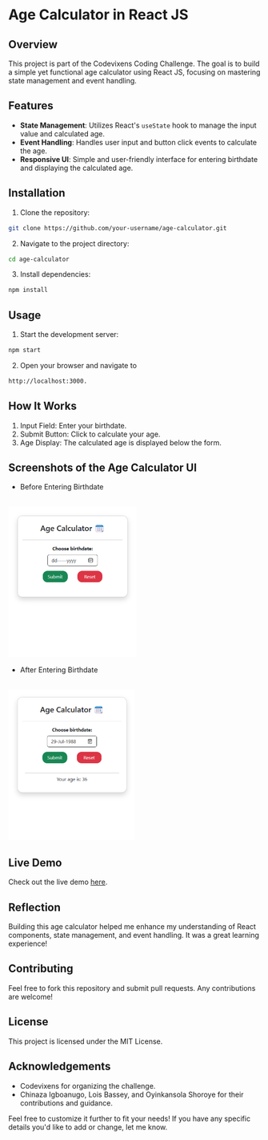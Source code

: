 # Age Calculator in React JS

## Overview

This project is part of the Codevixens Coding Challenge. The goal is to build a simple yet functional age calculator using React JS, focusing on mastering state management and event handling.

## Features

- **State Management**: Utilizes React's `useState` hook to manage the input value and calculated age.
- **Event Handling**: Handles user input and button click events to calculate the age.
- **Responsive UI**: Simple and user-friendly interface for entering birthdate and displaying the calculated age.

## Installation

1. Clone the repository:

```bash
git clone https://github.com/your-username/age-calculator.git
```

2. Navigate to the project directory:

```bash
cd age-calculator
```

3. Install dependencies:

```bash
npm install
```

## Usage

1. Start the development server:

```bash
npm start
```

2. Open your browser and navigate to

```bash
http://localhost:3000.
```

## How It Works

1. Input Field: Enter your birthdate.
2. Submit Button: Click to calculate your age.
3. Age Display: The calculated age is displayed below the form.

## Screenshots of the Age Calculator UI

- Before Entering Birthdate

<br>

<img src="./img/Screenshot-Before.png" height="300px" alt="Before" title="Before Entering Birthdate">

- After Entering Birthdate

<br>

<img src="./img/Screenshot-After.png" height="300px" alt="After" title="After Entering Birthdate">

## Live Demo

Check out the live demo [here](https://age-calculator-pi-green-34.vercel.app/).

## Reflection

Building this age calculator helped me enhance my understanding of React components, state management, and event handling. It was a great learning experience!

## Contributing

Feel free to fork this repository and submit pull requests. Any contributions are welcome!

## License

This project is licensed under the MIT License.

## Acknowledgements

- Codevixens for organizing the challenge.
- Chinaza Igboanugo, Lois Bassey, and Oyinkansola Shoroye for their contributions and guidance.

Feel free to customize it further to fit your needs! If you have any specific details you'd like to add or change, let me know.
